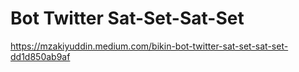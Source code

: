 # Bot Twitter Sat-Set-Sat-Set

https://mzakiyuddin.medium.com/bikin-bot-twitter-sat-set-sat-set-dd1d850ab9af
